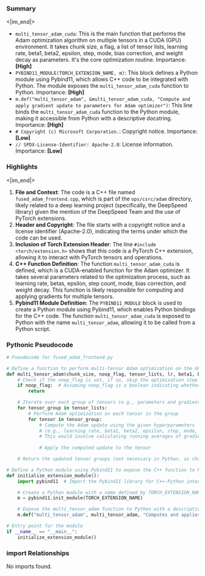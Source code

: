 

### Summary

<|im_end|>

* `multi_tensor_adam_cuda`: This is the main function that performs the Adam optimization algorithm on multiple tensors in a CUDA (GPU) environment. It takes chunk size, a flag, a list of tensor lists, learning rate, beta1, beta2, epsilon, step, mode, bias correction, and weight decay as parameters. It's the core optimization routine. Importance: **[High]**
* `PYBIND11_MODULE(TORCH_EXTENSION_NAME, m)`: This block defines a Python module using Pybind11, which allows C++ code to be integrated with Python. The module exposes the `multi_tensor_adam_cuda` function to Python. Importance: **[High]**
* `m.def("multi_tensor_adam", &multi_tensor_adam_cuda, "Compute and apply gradient update to parameters for Adam optimizer")`: This line binds the `multi_tensor_adam_cuda` function to the Python module, making it accessible from Python with a descriptive docstring. Importance: **[High]**
* `# Copyright (c) Microsoft Corporation.`: Copyright notice. Importance: **[Low]**
* `// SPDX-License-Identifier: Apache-2.0`: License information. Importance: **[Low]**

### Highlights

<|im_end|>

1. **File and Context**: The code is a C++ file named `fused_adam_frontend.cpp`, which is part of the `ops/csrc/adam` directory, likely related to a deep learning project (specifically, the DeepSpeed library) given the mention of the DeepSpeed Team and the use of PyTorch extensions.
2. **Header and Copyright**: The file starts with a copyright notice and a license identifier (Apache-2.0), indicating the terms under which the code can be used.
3. **Inclusion of Torch Extension Header**: The line `#include <torch/extension.h>` shows that this code is a PyTorch C++ extension, allowing it to interact with PyTorch tensors and operations.
4. **C++ Function Definition**: The function `multi_tensor_adam_cuda` is defined, which is a CUDA-enabled function for the Adam optimizer. It takes several parameters related to the optimization process, such as learning rate, betas, epsilon, step count, mode, bias correction, and weight decay. This function is likely responsible for computing and applying gradients for multiple tensors.
5. **Pybind11 Module Definition**: The `PYBIND11_MODULE` block is used to create a Python module using Pybind11, which enables Python bindings for the C++ code. The function `multi_tensor_adam_cuda` is exposed to Python with the name `multi_tensor_adam`, allowing it to be called from a Python script.

### Pythonic Pseudocode

```python
# Pseudocode for fused_adam_frontend.py

# Define a function to perform multi-tensor Adam optimization on the GPU
def multi_tensor_adam(chunk_size, noop_flag, tensor_lists, lr, beta1, beta2, epsilon, step, mode, bias_correction, weight_decay):
    # Check if the noop_flag is set, if so, skip the optimization step
    if noop_flag:  # Assuming noop_flag is a boolean indicating whether to perform the operation or not
        return

    # Iterate over each group of tensors (e.g., parameters and gradients)
    for tensor_group in tensor_lists:
        # Perform Adam optimization on each tensor in the group
        for tensor in tensor_group:
            # Compute the Adam update using the given hyperparameters
            # (e.g., learning rate, beta1, beta2, epsilon, step, mode, bias correction, and weight decay)
            # This would involve calculating running averages of gradients and squared gradients, bias correction, and updating the tensor's value
            
            # Apply the computed update to the tensor

    # Return the updated tensor groups (not necessary in Python, as changes are made in-place)

# Define a Python module using Pybind11 to expose the C++ function to Python
def initialize_extension_module():
    import pybind11  # Import the Pybind11 library for C++-Python interoperability

    # Create a Python module with a name defined by TORCH_EXTENSION_NAME (assumed to be a constant)
    m = pybind11.init_module(TORCH_EXTENSION_NAME)

    # Expose the multi_tensor_adam function to Python with a descriptive docstring
    m.def("multi_tensor_adam", multi_tensor_adam, "Computes and applies the gradient update for the Adam optimizer across multiple tensors")

# Entry point for the module
if __name__ == "__main__":
    initialize_extension_module()
```


### import Relationships

No imports found.